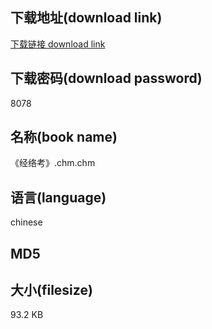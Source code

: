## 下载地址(download link)
[下载链接 download link](https://tutu365.netlify.app/?s=%E3%80%8A%E7%BB%8F%E7%BB%9C%E8%80%83%E3%80%8B.chm)

## 下载密码(download password)
8078

## 名称(book name)
《经络考》.chm.chm

## 语言(language)
chinese

## MD5


## 大小(filesize)
93.2 KB
